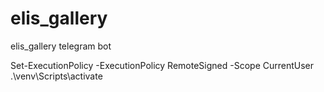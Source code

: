 # elis_gallery
 elis_gallery telegram bot

 Set-ExecutionPolicy -ExecutionPolicy RemoteSigned -Scope CurrentUser
 .\venv\Scripts\activate
